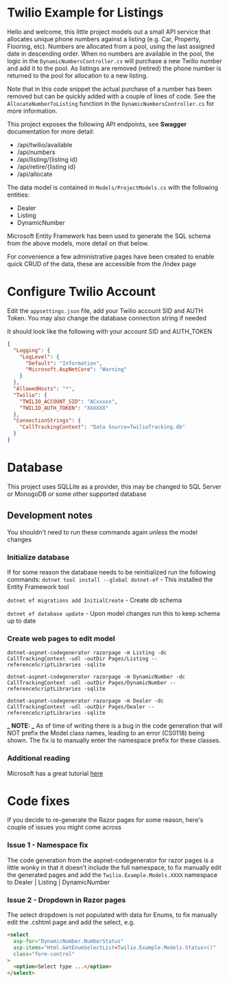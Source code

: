 # Twilio Example for Listings

Hello and welcome, this little project models out a small API service that allocates unique phone numbers against a listing (e.g. Car, Property, Flooring, etc). Numbers are allocated from a pool, using the last assigned date in descending order. When no numbers are available in the pool, the logic in the `DynamicNumbersController.cs` will purchase a new Twilio number and add it to the pool. As listings are removed (retired) the phone number is returned to the pool for allocation to a new listing.

Note that in this code snippet the actual purchase of a number has been removed but can be quickly added with a couple of lines of code. See the `AllocateNumberToListing` function in the `DynamicNumbersController.cs` for more information.

This project exposes the following API endpoints, see **Swagger** documentation for more detail:

- /api/twilio/available
- /api/numbers
- /api/listing/{listing id}
- /api/retire/{listing id}
- /api/allocate

The data model is contained in `Models/ProjectModels.cs` with the following entities:

- Dealer
- Listing
- DynamicNumber

Microsoft Entity Framework has been used to generate the SQL schema from the above models, more detail on that below.

For convenience a few administrative pages have been created to enable quick CRUD of the data, these are accessible from the /Index page

# Configure Twilio Account

Edit the `appsettings.json` file, add your Twilio account SID and AUTH Token. You may also change the database connection string if needed

It should look like the following with your account SID and AUTH_TOKEN

```json
{
  "Logging": {
    "LogLevel": {
      "Default": "Information",
      "Microsoft.AspNetCore": "Warning"
    }
  },
  "AllowedHosts": "*",
  "Twilio": {
    "TWILIO_ACCOUNT_SID": "ACxxxxx",
    "TWILIO_AUTH_TOKEN": "XXXXXX"
  },
  "ConnectionStrings": {
    "CallTrackingContext": "Data Source=TwilioTracking.db"
  }
}
```

# Database

This project uses SQLLite as a provider, this may be changed to SQL Server or MonogoDB or some other supported database

## Development notes

You shouldn't need to run these commands again unless the model changes

### Initialize database

If for some reason the database needs to be reinitialized run the following commands:
`dotnet tool install --global dotnet-ef` - This installed the Entity Framework tool

`dotnet ef migrations add InitialCreate` - Create db schema

`dotnet ef database update` - Upon model changes run this to keep schema up to date

### Create web pages to edit model

`dotnet-aspnet-codegenerator razorpage -m Listing -dc CallTrackingContext -udl -outDir Pages/Listing --referenceScriptLibraries -sqlite`

`dotnet-aspnet-codegenerator razorpage -m DynamicNumber -dc CallTrackingContext -udl -outDir Pages/DynamicNumber --referenceScriptLibraries -sqlite`

`dotnet-aspnet-codegenerator razorpage -m Dealer -dc CallTrackingContext -udl -outDir Pages/Dealer --referenceScriptLibraries -sqlite`

**_ NOTE: _** As of time of writing there is a bug in the code generation that will NOT prefix the Model class names, leading to an error (CS0118) being shown. The fix is to manually enter the namespace prefix for these classes.

### Additional reading

Microsoft has a great tutorial [here](https://docs.microsoft.com/en-us/aspnet/core/tutorials/razor-pages/model?view=aspnetcore-6.0&tabs=visual-studio-code)

# Code fixes

If you decide to re-generate the Razor pages for some reason, here's couple of issues you might come across

### Issue 1 - Namespace fix

The code generation from the aspnet-codegenerator for razor pages is a little wonky in that it doesn't include the full namespace, to fix manually edit the generated pages and add the `Twilio.Example.Models.XXXX` namespace to Dealer | Listing | DynamicNumber

### Issue 2 - Dropdown in Razor pages

The select dropdown is not populated with data for Enums, to fix manually edit the .cshtml page and add the select, e.g.

```html
<select
  asp-for="DynamicNumber.NumberStatus"
  asp-items="Html.GetEnumSelectList<Twilio.Example.Models.Status>()"
  class="form-control"
>
  <option>Select type ...</option>
</select>
```
